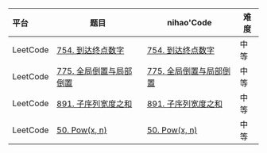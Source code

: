 

| 平台     | 题目                                                         | nihao'Code                                                   | 难度 |
| :------- | ------------------------------------------------------------ | ------------------------------------------------------------ | ---- |
| LeetCode | [754. 到达终点数字](https://leetcode.cn/problems/reach-a-number/description/) | [754. 到达终点数字](https://github.com/xuhaodong1/nihao_algorithm_notes/blob/0c8805e763633651d1de102d9c9c36b6540fca7f/LeetCode/MathAnalysis.swift#L13-L23) | 中等 |
| LeetCode | [775. 全局倒置与局部倒置](https://leetcode.cn/problems/global-and-local-inversions/description/) | [775. 全局倒置与局部倒置](https://github.com/xuhaodong1/nihao_algorithm_notes/blob/2ed9e6c988603e0eee03c5fa7385e044bdec4f0a/LeetCode/MathAnalysis.swift#L25-L28) | 中等 |
| LeetCode | [891. 子序列宽度之和](https://leetcode.cn/problems/sum-of-subsequence-widths/description/) | [891. 子序列宽度之和](https://github.com/xuhaodong1/nihao_algorithm_notes/blob/1841e7b0e1c6525d8840611a8983f06610649d08/LeetCode/MathAnalysis.swift#L30-L46) | 中等 |
| LeetCode | [50. Pow(x, n)](https://leetcode.cn/problems/powx-n/description/) | [50. Pow(x, n)]()                                            | 中等 |

